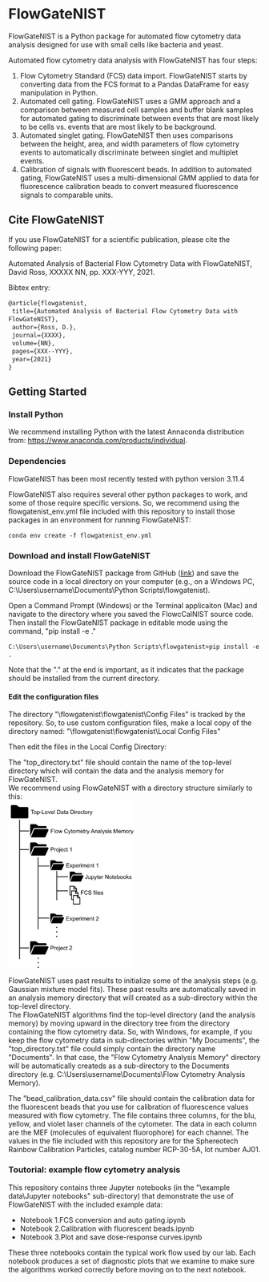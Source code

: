 # FlowGateNIST

FlowGateNIST is a Python package for automated flow cytometry data analysis designed for use with small cells like bacteria and yeast. 

Automated flow cytometry data analysis with FlowGateNIST has four steps: 
1. Flow Cytometry Standard (FCS) data import. FlowGateNIST starts by converting data from the FCS format to a Pandas DataFrame for easy manipulation in Python. 
2. Automated cell gating. FlowGateNIST uses a GMM approach and a comparison between measured cell samples and buffer blank samples for automated gating to discriminate between events that are most likely to be cells vs. events that are most likely to be background. 
3. Automated singlet gating. FlowGateNIST then uses comparisons between the height, area, and width parameters of flow cytometry events to automatically discriminate between singlet and multiplet events. 
4. Calibration of signals with fluorescent beads. In addition to automated gating, FlowGateNIST uses a multi-dimensional GMM applied to data for fluorescence calibration beads to convert measured fluorescence signals to comparable units. 

## Cite FlowGateNIST
If you use FlowGateNIST for a scientific publication, please cite the following paper:

Automated Analysis of Bacterial Flow Cytometry Data with FlowGateNIST, David Ross, XXXXX NN, pp. XXX-YYY, 2021.

Bibtex entry:
```
@article{flowgatenist,
 title={Automated Analysis of Bacterial Flow Cytometry Data with FlowGateNIST},
 author={Ross, D.},
 journal={XXXX},
 volume={NN},
 pages={XXX--YYY},
 year={2021}
}
```

## Getting Started
### Install Python
We recommend installing Python with the latest Annaconda distribution from: https://www.anaconda.com/products/individual.

### Dependencies
FlowGateNIST has been most recently tested with python version 3.11.4

FlowGateNIST also requires several other python packages to work, and some of those require specific versions. So, we recommend using the flowgatenist_env.yml file included with this repository to install those packages in an environment for running FlowGateNIST:
```
conda env create -f flowgatenist_env.yml
```

### Download and install FlowGateNIST
Download the FlowGateNIST package from GitHub ([link](https://github.com/djross22/flowgatenist)) and save the source code in a local directory on your computer (e.g., on a Windows PC, C:\Users\username\Documents\Python Scripts\flowgatenist).

Open a Command Prompt (Windows) or the Terminal applicaiton (Mac) and navigate to the directory where you saved the FlowcCalNIST source code. Then install the FlowGateNIST package in editable mode using the command, "pip install -e ."
```
C:\Users\username\Documents\Python Scripts\flowgatenist>pip install -e .
```
Note that the "." at the end is important, as it indicates that the package should be installed from the current directory.

#### Edit the configuration files
The directory "\flowgatenist\flowgatenist\Config Files" is tracked by the repository. So, to use custom configuration files, make a local copy of the directory named: "\flowgatenist\flowgatenist\Local Config Files"

Then edit the files in the Local Config Directory:

The "top_directory.txt" file should contain the name of the top-level directory which will contain the data and the analysis memory for FlowGateNIST.<br>
We recommend using FlowGateNIST with a directory structure similarly to this:<br>
<img src="./example data/images/Figure_1.jpg" width=250 >

FlowGateNIST uses past results to initialize some of the analysis steps (e.g. Gaussian mixture model fits). These past results are automatically saved in an analysis memory directory that will created as a sub-directory within the top-level directory.<br>
The FlowGateNIST algorithms find the top-level directory (and the analysis memory) by moving upward in the directory tree from the directory containing the flow cytometry data. So, with Windows, for example, if you keep the flow cytometry data in sub-directories within "My Documents", the "top_directory.txt" file could simply contain the directory name "Documents". In that case, the "Flow Cytometry Analysis Memory" directory will be automatically createds as a sub-directory to the Documents directory (e.g. C:\Users\username\Documents\Flow Cytometry Analysis Memory).<br>

The "bead_calibration_data.csv" file should contain the calibration data for the fluorescent beads that you use for calibration of fluorescence values measured with flow cytometry. The file contains three columns, for the blu, yellow, and violet laser channels of the cytometer. The data in each column are the MEF (molecules of equivalent fluorophore) for each channel. The values in the file included with this repository are for the Sphereotech Rainbow Calibration Particles, catalog number RCP-30-5A, lot number AJ01.

### Toutorial: example flow cytometry analysis
This repository contains three Jupyter notebooks (in the "\example data\Jupyter notebooks" sub-directory) that demonstrate the use of FlowGateNIST with the included example data:
- Notebook 1.FCS conversion and auto gating.ipynb
- Notebook 2.Calibration with fluorescent beads.ipynb
- Notebook 3.Plot and save dose-response curves.ipynb

These three notebooks contain the typical work flow used by our lab. Each notebook produces a set of diagnostic plots that we examine to make sure the algorithms worked correctly before moving on to the next notebook.
